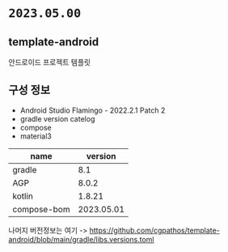 # `2023.05.00`

## template-android

안드로이드 프로젝트 템플릿


## 구성 정보

* Android Studio Flamingo - 2022.2.1 Patch 2
* gradle version catelog
* compose
* material3

| name | version |
|------|---------|
| gradle | 8.1 |
| AGP | 8.0.2 |
| kotlin | 1.8.21 |
| compose-bom | 2023.05.01 |

나머지 버전정보는 여기 -> https://github.com/cgpathos/template-android/blob/main/gradle/libs.versions.toml
